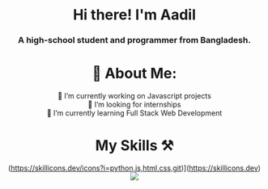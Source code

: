 <div align="center">
  
# Hi there! I'm Aadil

### A high-school student and programmer from Bangladesh.

# 💫 About Me:
🔭 I’m currently working on Javascript projects<br>🤝 I’m looking for internships<br>🌱 I’m currently learning Full Stack Web Development

# My Skills ⚒️
(https://skillicons.dev/icons?i=python,js,html,css,git)](https://skillicons.dev)
<a href="https://skillicons.dev">
    <img src="https://skillicons.dev/icons?i=git,python,javascript,html,css" />
</a>
